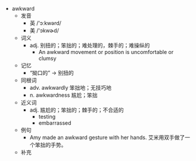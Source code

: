 - awkward
  - 发音
    - 英 /'ɔːkwərd/
    - 美 /'ɔkwɚd/
  - 词义
    - adj. 别扭的；笨拙的；难处理的，棘手的；难操纵的
      - An awkward movement or position is uncomfortable or clumsy
  - 记忆
    - “拗口的” → 别扭的
  - 同根词
    - adv. awkwardly 笨拙地；无技巧地
    - n. awkwardness 尴尬；笨拙
  - 近义词
    - adj. 尴尬的；笨拙的；棘手的；不合适的
      - testing
      - embarrassed
  - 例句
    - Amy made an awkward gesture with her hands. 艾米用双手做了一个笨拙的手势。
  - 补充